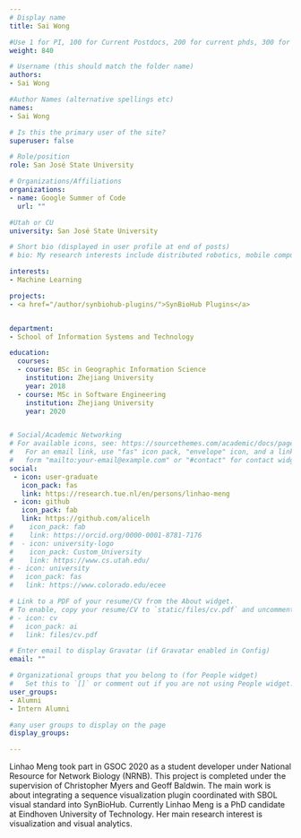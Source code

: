 ```yaml
---
# Display name
title: Sai Wong

#Use 1 for PI, 100 for Current Postdocs, 200 for current phds, 300 for current masters, 400 for current undergrads, 800 for alum postdocs, 810 for alum phds, 820 for alum masters, 830 for alum undergrads, 840 for intern Students
weight: 840

# Username (this should match the folder name)
authors:
- Sai Wong

#Author Names (alternative spellings etc)
names:
- Sai Wong

# Is this the primary user of the site?
superuser: false

# Role/position
role: San José State University

# Organizations/Affiliations
organizations:
- name: Google Summer of Code
  url: ""

#Utah or CU
university: San José State University

# Short bio (displayed in user profile at end of posts)
# bio: My research interests include distributed robotics, mobile computing and programmable matter.

interests:
- Machine Learning

projects:
- <a href="/author/synbiohub-plugins/">SynBioHub Plugins</a>


department:
- School of Information Systems and Technology

education:
  courses:
  - course: BSc in Geographic Information Science
    institution: Zhejiang University
    year: 2018
  - course: MSc in Software Engineering
    institution: Zhejiang University
    year: 2020


# Social/Academic Networking
# For available icons, see: https://sourcethemes.com/academic/docs/page-builder/#icons
#   For an email link, use "fas" icon pack, "envelope" icon, and a link in the
#   form "mailto:your-email@example.com" or "#contact" for contact widget.
social:
 - icon: user-graduate
   icon_pack: fas
   link: https://research.tue.nl/en/persons/linhao-meng
 - icon: github
   icon_pack: fab
   link: https://github.com/alicelh
#    icon_pack: fab
#    link: https://orcid.org/0000-0001-8781-7176
#  - icon: university-logo
#    icon_pack: Custom_University
#    link: https://www.cs.utah.edu/
# - icon: university
#   icon_pack: fas
#   link: https://www.colorado.edu/ecee

# Link to a PDF of your resume/CV from the About widget.
# To enable, copy your resume/CV to `static/files/cv.pdf` and uncomment the lines below.
# - icon: cv
#   icon_pack: ai
#   link: files/cv.pdf

# Enter email to display Gravatar (if Gravatar enabled in Config)
email: ""

# Organizational groups that you belong to (for People widget)
#   Set this to `[]` or comment out if you are not using People widget.
user_groups:
- Alumni
- Intern Alumni

#any user groups to display on the page
display_groups:

---
```


Linhao Meng took part in GSOC 2020 as a student developer under National Resource for Network Biology (NRNB). This project is completed under the supervision of Christopher Myers and Geoff Baldwin. The main work is about integrating a sequence visualization plugin coordinated with SBOL visual standard into SynBioHub. Currently Linhao Meng is a PhD candidate at Eindhoven University of Technology. Her main research interest is visualization and visual analytics.

